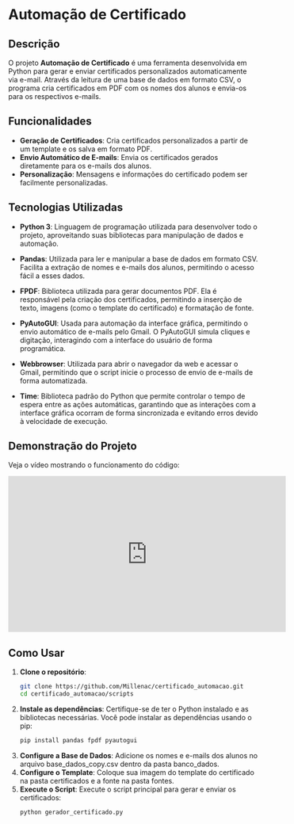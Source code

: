 # Automação de Certificado 

## Descrição

O projeto **Automação de Certificado** é uma ferramenta desenvolvida em Python para gerar e enviar certificados personalizados automaticamente via e-mail. Através da leitura de uma base de dados em formato CSV, o programa cria certificados em PDF com os nomes dos alunos e envia-os para os respectivos e-mails.

## Funcionalidades

- **Geração de Certificados**: Cria certificados personalizados a partir de um template e os salva em formato PDF.
- **Envio Automático de E-mails**: Envia os certificados gerados diretamente para os e-mails dos alunos.
- **Personalização**: Mensagens e informações do certificado podem ser facilmente personalizadas.

## Tecnologias Utilizadas

- **Python 3**: Linguagem de programação utilizada para desenvolver todo o projeto, aproveitando suas bibliotecas para manipulação de dados e automação.

- **Pandas**: Utilizada para ler e manipular a base de dados em formato CSV. Facilita a extração de nomes e e-mails dos alunos, permitindo o acesso fácil a esses dados.

- **FPDF**: Biblioteca utilizada para gerar documentos PDF. Ela é responsável pela criação dos certificados, permitindo a inserção de texto, imagens (como o template do certificado) e formatação de fonte.

- **PyAutoGUI**: Usada para automação da interface gráfica, permitindo o envio automático de e-mails pelo Gmail. O PyAutoGUI simula cliques e digitação, interagindo com a interface do usuário de forma programática.

- **Webbrowser**: Utilizada para abrir o navegador da web e acessar o Gmail, permitindo que o script inicie o processo de envio de e-mails de forma automatizada.

- **Time**: Biblioteca padrão do Python que permite controlar o tempo de espera entre as ações automáticas, garantindo que as interações com a interface gráfica ocorram de forma sincronizada e evitando erros devido à velocidade de execução.

## Demonstração do Projeto

Veja o vídeo mostrando o funcionamento do código:

<iframe width="560" height="315" src="https://www.youtube.com/embed/kY85-Uy149E" frameborder="0" allowfullscreen></iframe>


## Como Usar

1. **Clone o repositório**:
   ```bash
   git clone https://github.com/Millenac/certificado_automacao.git
   cd certificado_automacao/scripts
   
2. **Instale as dependências**: Certifique-se de ter o Python instalado e as bibliotecas necessárias. Você pode instalar as dependências usando o pip:
   ```bash
   pip install pandas fpdf pyautogui

3. **Configure a Base de Dados**: Adicione os nomes e e-mails dos alunos no arquivo base_dados_copy.csv dentro da pasta banco_dados.
4. **Configure o Template**: Coloque sua imagem do template do certificado na pasta certificados e a fonte na pasta fontes.
5. **Execute o Script**: Execute o script principal para gerar e enviar os certificados:
   ```bash
   python gerador_certificado.py
